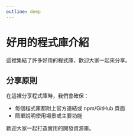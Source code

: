 ```yaml
---
outline: deep
---
```


# 好用的程式庫介紹

這裡集結了許多好用的程式庫，歡迎大家一起來分享。

## 分享原則

在這裡分享程式庫時，我們會確保：

- 每個程式庫都附上官方連結或 npm/GitHub 頁面
- 簡單說明使用場景或主要功能

歡迎大家一起打造實用的開發資源庫。